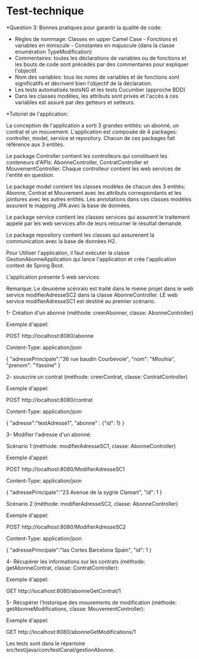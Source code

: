 # Test-technique

*Question 3: Bonnes pratiques pour garantir la qualité de code:
- Règles de nommage: Classes en upper Camel Case - Fonctions et variables en miniscule - Constantes en majuscule (dans la classe enumération TypeModification)
- Commentaires: toutes les déclarations de variables ou de fonctions et les bouts de code sont précédés par des commentaires pour expliquer l'objectif.
- Nom des variables: tous les noms de variables et de fonctions sont significatifs et décrivent bien l'objectif de la déclaration.
- Les tests automatisés testsNG et les tests Cucumber (approche BDD)
- Dans les classes modèles, les attributs sont privés et l'accès à ces variables est assuré par des getteurs et setteurs.



*Tutoriel de l'application:

La conception de l'application a sorti 3 grandes entités: un abonné, un contrat et un mouvement.
L'application est composée de 4 packages: controller, model, service et repository. Chacun de ces packages fait référence aux 3 entités. 

Le package Controller contient les controlleurs qui constituent les conteneurs d'APIs: AbonneController, ContratController et  MouvementController. Chaque controlleur contient les web services de l'entité en question.

Le package model contient les classes modèles de chacun des 3 entités: Abonne, Contrat et Mouvement avec les attributs correspondants et les jointures avec les autres entités. Les annotations dans ces classes modèles assurent le mapping JPA avec la base de données.

Le package service contient les classes services qui assurent le traitement appelé par les web services afin de leurs retourner le résultat demandé.

Le package repository contient les classes qui assurenent la communication avec la base de données H2.

Pour Utiliser l'application, il faut exécuter la classe GestionAbonneApplication qui lance l'application et crée l'application context de Spring Boot.

L'application présente 5 web services: 

Remarque: Le deuxième scénraio est traité dans le meme projet dans le web service modifierAdresseSC2 dans la classe AbonneController. LE web service modifierAdresseSC1 est destiné au premier scénario.

1- Création d'un abonné (méthode: creerAbonner, classe: AbonneController)

Exemple d'appel:

POST http://localhost:8080/abonne

Content-Type: application/json

{
  "adressePrincipale":"36 rue baudin Courbevoie",
  "nom": "Mlouhia",
  "prenom": "Yassine"
}

2- souscrire un contrat (méthode: creerContrat, classe: ContratController)

Exemple d'appel:

POST http://localhost:8080/contrat

Content-Type: application/json

{
  "adresse":"testAdresse1",
  "abonne" : {"id": 1}
}

3- Modifier l'adresse d'un abonné: 

Scénario 1 (méthode: modifierAdresseSC1, classe: AbonneController)

Exemple d'appel: 

POST http://localhost:8080/ModifierAdresseSC1

Content-Type: application/json

{
  "adressePrincipale":"23 Avenue de la sygrie Clamart",
  "id": 1
}

Scénario 2 (méthode: modifierAdresseSC2, classe: AbonneController)

Exemple d'appel: 

POST http://localhost:8080/ModifierAdresseSC2

Content-Type: application/json

{
  "adressePrincipale":"las Cortes Barcelona Spain",
  "id": 1
}

4- Récupérer les informations sur les contrats (méthode: getAbonneContrat, classe: ContratController):

Exemple d'appel:

GET http://localhost:8080/abonneGetContrat/1

5- Récupérer l’historique des mouvements de modification (méthode: getAbonneModifications, classe: MouvementController):

Exemple d'appel:

GET http://localhost:8080/abonneGetModifications/1




Les tests sont dans le répertoire src/test/java/com/testCanal/gestionAbonne.







